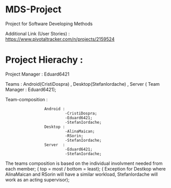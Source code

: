 # MDS-Project
Project for Software Developing Methods

Additional Link (User Stories) : https://www.pivotaltracker.com/n/projects/2159524



# Project Hierachy :

Project Manager : Eduard6421


Teams :   Android(CristiDospra)    ,        Desktop(StefanIordache)      ,        Server  ( Team Manager : Eduard6421);


Team-composition :   
  
                     Android : 
                              -CristiDospra;
                              -Eduard6421;
                              -StefanIordache;
                     Desktop :
                              -AlinaMaican;
                              -RSorin;
                              -StefanIordache;
                     Server  : 
                              -Eduard6421;
                              -StefanIordache;
                              
The teams composition is based on the individual involvment needed from each member; ( top = most / bottom = least); ( Exception for Destkop where AlinaMaican and RSorin will have a similar workload, StefanIordache will work as an acting supervisor);
